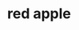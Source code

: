 ---
layout: food&drink
title: red apple
emoji: red_apple
permalink: 🍎.html
image: assets/img/3moji/red_apple.png
---